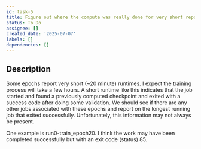 ```yaml
---
id: task-5
title: Figure out where the compute was really done for very short reported epochs
status: To Do
assignee: []
created_date: '2025-07-07'
labels: []
dependencies: []
---
```


## Description
Some epochs report very short (~20 minute) runtimes. I expect the training process will take a few hours. A short runtime like this indicates that the job started and found a previously computed checkpoint and exited with a success code after doing some validation. We should see if there are any other jobs associated with these epochs and report on the longest running job that exited successfully. Unfortunately, this information may not always be present.

One example is run0-train_epoch20. I think the work may have been completed successfully but with an exit code (status) 85. 